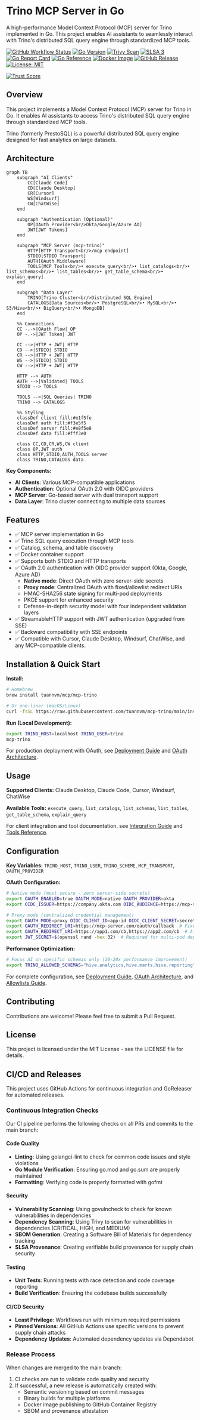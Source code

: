 # Trino MCP Server in Go

A high-performance Model Context Protocol (MCP) server for Trino implemented in Go. This project enables AI assistants to seamlessly interact with Trino's distributed SQL query engine through standardized MCP tools.

[![GitHub Workflow Status](https://img.shields.io/github/actions/workflow/status/tuannvm/mcp-trino/build.yml?branch=main&label=CI%2FCD&logo=github)](https://github.com/tuannvm/mcp-trino/actions/workflows/build.yml)
[![Go Version](https://img.shields.io/github/go-mod/go-version/tuannvm/mcp-trino?logo=go)](https://github.com/tuannvm/mcp-trino/blob/main/go.mod)
[![Trivy Scan](https://img.shields.io/github/actions/workflow/status/tuannvm/mcp-trino/build.yml?branch=main&label=Trivy%20Security%20Scan&logo=aquasec)](https://github.com/tuannvm/mcp-trino/actions/workflows/build.yml)
[![SLSA 3](https://slsa.dev/images/gh-badge-level3.svg)](https://slsa.dev)
[![Go Report Card](https://goreportcard.com/badge/github.com/tuannvm/mcp-trino)](https://goreportcard.com/report/github.com/tuannvm/mcp-trino)
[![Go Reference](https://pkg.go.dev/badge/github.com/tuannvm/mcp-trino.svg)](https://pkg.go.dev/github.com/tuannvm/mcp-trino)
[![Docker Image](https://img.shields.io/github/v/release/tuannvm/mcp-trino?sort=semver&label=GHCR&logo=docker)](https://github.com/tuannvm/mcp-trino/pkgs/container/mcp-trino)
[![GitHub Release](https://img.shields.io/github/v/release/tuannvm/mcp-trino?sort=semver)](https://github.com/tuannvm/mcp-trino/releases/latest)
[![License: MIT](https://img.shields.io/badge/License-MIT-yellow.svg)](https://opensource.org/licenses/MIT)

[![Trust Score](https://archestra.ai/mcp-catalog/api/badge/quality/tuannvm/mcp-trino)](https://archestra.ai/mcp-catalog/tuannvm__mcp-trino)

## Overview

This project implements a Model Context Protocol (MCP) server for Trino in Go. It enables AI assistants to access Trino's distributed SQL query engine through standardized MCP tools.

Trino (formerly PrestoSQL) is a powerful distributed SQL query engine designed for fast analytics on large datasets.

## Architecture

```mermaid
graph TB
    subgraph "AI Clients"
        CC[Claude Code]
        CD[Claude Desktop]
        CR[Cursor]
        WS[Windsurf]
        CW[ChatWise]
    end
    
    subgraph "Authentication (Optional)"
        OP[OAuth Provider<br/>Okta/Google/Azure AD]
        JWT[JWT Tokens]
    end
    
    subgraph "MCP Server (mcp-trino)"
        HTTP[HTTP Transport<br/>/mcp endpoint]
        STDIO[STDIO Transport]
        AUTH[OAuth Middleware]
        TOOLS[MCP Tools<br/>• execute_query<br/>• list_catalogs<br/>• list_schemas<br/>• list_tables<br/>• get_table_schema<br/>• explain_query]
    end
    
    subgraph "Data Layer"
        TRINO[Trino Cluster<br/>Distributed SQL Engine]
        CATALOGS[Data Sources<br/>• PostgreSQL<br/>• MySQL<br/>• S3/Hive<br/>• BigQuery<br/>• MongoDB]
    end
    
    %% Connections
    CC -.->|OAuth Flow| OP
    OP -.->|JWT Token| JWT
    
    CC -->|HTTP + JWT| HTTP
    CD -->|STDIO| STDIO
    CR -->|HTTP + JWT| HTTP
    WS -->|STDIO| STDIO
    CW -->|HTTP + JWT| HTTP
    
    HTTP --> AUTH
    AUTH -->|Validated| TOOLS
    STDIO --> TOOLS
    
    TOOLS -->|SQL Queries| TRINO
    TRINO --> CATALOGS
    
    %% Styling
    classDef client fill:#e1f5fe
    classDef auth fill:#f3e5f5
    classDef server fill:#e8f5e8
    classDef data fill:#fff3e0
    
    class CC,CD,CR,WS,CW client
    class OP,JWT auth
    class HTTP,STDIO,AUTH,TOOLS server
    class TRINO,CATALOGS data
```

**Key Components:**

- **AI Clients**: Various MCP-compatible applications
- **Authentication**: Optional OAuth 2.0 with OIDC providers
- **MCP Server**: Go-based server with dual transport support
- **Data Layer**: Trino cluster connecting to multiple data sources

## Features

- ✅ MCP server implementation in Go
- ✅ Trino SQL query execution through MCP tools
- ✅ Catalog, schema, and table discovery
- ✅ Docker container support
- ✅ Supports both STDIO and HTTP transports
- ✅ OAuth 2.0 authentication with OIDC provider support (Okta, Google, Azure AD)
  - **Native mode**: Direct OAuth with zero server-side secrets
  - **Proxy mode**: Centralized OAuth with fixed/allowlist redirect URIs
  - HMAC-SHA256 state signing for multi-pod deployments
  - PKCE support for enhanced security
  - Defense-in-depth security model with four independent validation layers
- ✅ StreamableHTTP support with JWT authentication (upgraded from SSE)
- ✅ Backward compatibility with SSE endpoints
- ✅ Compatible with Cursor, Claude Desktop, Windsurf, ChatWise, and any MCP-compatible clients.

## Installation & Quick Start

**Install:**

```bash
# Homebrew
brew install tuannvm/mcp/mcp-trino

# Or one-liner (macOS/Linux)
curl -fsSL https://raw.githubusercontent.com/tuannvm/mcp-trino/main/install.sh | bash
```

**Run (Local Development):**

```bash
export TRINO_HOST=localhost TRINO_USER=trino
mcp-trino
```

For production deployment with OAuth, see [Deployment Guide](docs/deployment.md) and [OAuth Architecture](docs/oauth.md).

## Usage

**Supported Clients:** Claude Desktop, Claude Code, Cursor, Windsurf, ChatWise

**Available Tools:** `execute_query`, `list_catalogs`, `list_schemas`, `list_tables`, `get_table_schema`, `explain_query`

For client integration and tool documentation, see [Integration Guide](docs/integrations.md) and [Tools Reference](docs/tools.md).

## Configuration

**Key Variables:** `TRINO_HOST`, `TRINO_USER`, `TRINO_SCHEME`, `MCP_TRANSPORT`, `OAUTH_PROVIDER`

**OAuth Configuration:**

```bash
# Native mode (most secure - zero server-side secrets)
export OAUTH_ENABLED=true OAUTH_MODE=native OAUTH_PROVIDER=okta
export OIDC_ISSUER=https://company.okta.com OIDC_AUDIENCE=https://mcp-server.com

# Proxy mode (centralized credential management)
export OAUTH_MODE=proxy OIDC_CLIENT_ID=app-id OIDC_CLIENT_SECRET=secret
export OAUTH_REDIRECT_URI=https://mcp-server.com/oauth/callback  # Fixed mode (localhost-only)
export OAUTH_REDIRECT_URI=https://app1.com/cb,https://app2.com/cb  # Allowlist mode
export JWT_SECRET=$(openssl rand -hex 32)  # Required for multi-pod deployments
```

**Performance Optimization:**

```bash
# Focus AI on specific schemas only (10-20x performance improvement)
export TRINO_ALLOWED_SCHEMAS="hive.analytics,hive.marts,hive.reporting"
```

For complete configuration, see [Deployment Guide](docs/deployment.md), [OAuth Architecture](docs/oauth.md), and [Allowlists Guide](docs/allowlists.md).

## Contributing

Contributions are welcome! Please feel free to submit a Pull Request.

## License

This project is licensed under the MIT License - see the LICENSE file for details.

## CI/CD and Releases

This project uses GitHub Actions for continuous integration and GoReleaser for automated releases.

### Continuous Integration Checks

Our CI pipeline performs the following checks on all PRs and commits to the main branch:

#### Code Quality

- **Linting**: Using golangci-lint to check for common code issues and style violations
- **Go Module Verification**: Ensuring go.mod and go.sum are properly maintained
- **Formatting**: Verifying code is properly formatted with gofmt

#### Security

- **Vulnerability Scanning**: Using govulncheck to check for known vulnerabilities in dependencies
- **Dependency Scanning**: Using Trivy to scan for vulnerabilities in dependencies (CRITICAL, HIGH, and MEDIUM)
- **SBOM Generation**: Creating a Software Bill of Materials for dependency tracking
- **SLSA Provenance**: Creating verifiable build provenance for supply chain security

#### Testing

- **Unit Tests**: Running tests with race detection and code coverage reporting
- **Build Verification**: Ensuring the codebase builds successfully

#### CI/CD Security

- **Least Privilege**: Workflows run with minimum required permissions
- **Pinned Versions**: All GitHub Actions use specific versions to prevent supply chain attacks
- **Dependency Updates**: Automated dependency updates via Dependabot

### Release Process

When changes are merged to the main branch:

1. CI checks are run to validate code quality and security
2. If successful, a new release is automatically created with:
   - Semantic versioning based on commit messages
   - Binary builds for multiple platforms
   - Docker image publishing to GitHub Container Registry
   - SBOM and provenance attestation
